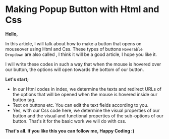 # Making Popup Button with Html and Css

**Hello,**

In this article, I will talk about how to make a button that opens on mouseover using Html and Css. These types of buttons <code>Hoverable Dropdown</code> are also called , I think it will be a good article, I hope you like it.

I will write these codes in such a way that when the mouse is hovered over our button, the options will open towards the bottom of our button.

**Let's start;**

- In our Html codes in index, we determine the texts and redirect URLs of the options that will be opened when the mouse is hovered inside our button tag.
- Text on buttons etc. You can edit the text fields according to you.
- Yes, with our Css code here, we determine the visual properties of our button and the visual and functional properties of the sub-options of our button. That's it for the basic work we will do with css.

**That's all. If you like this you can follow me, Happy Coding :)**
